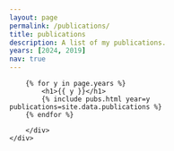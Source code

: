 ```yaml
---
layout: page
permalink: /publications/
title: publications
description: A list of my publications.
years: [2024, 2019]
nav: true
---
```


<section id="post-cv">
    <div class="container">
        <div id="article">

        {% for y in page.years %}
            <h1>{{ y }}</h1>
            {% include pubs.html year=y publications=site.data.publications %}
        {% endfor %}

        </div>
    </div>
</section>
